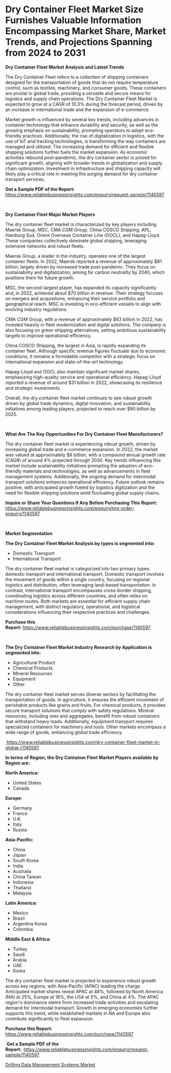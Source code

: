 <p><h1>Dry Container Fleet Market Size Furnishes Valuable Information Encompassing Market Share, Market Trends, and Projections Spanning from 2024 to 2031</h1></p><p><strong>Dry Container Fleet Market Analysis and Latest Trends</strong></p>
<p><p>The Dry Container Fleet refers to a collection of shipping containers designed for the transportation of goods that do not require temperature control, such as textiles, machinery, and consumer goods. These containers are pivotal in global trade, providing a versatile and secure means for logistics and supply chain operations. The Dry Container Fleet Market is expected to grow at a CAGR of 10.3% during the forecast period, driven by an increase in international trade and the expansion of e-commerce.</p><p>Market growth is influenced by several key trends, including advances in container technology that enhance durability and security, as well as the growing emphasis on sustainability, prompting operators to adopt eco-friendly practices. Additionally, the rise of digitalization in logistics, with the use of IoT and tracking technologies, is transforming the way containers are managed and utilized. The increasing demand for efficient and flexible shipping solutions further fuels the market expansion. As economic activities rebound post-pandemic, the dry container sector is poised for significant growth, aligning with broader trends in globalization and supply chain optimization. Investment in infrastructure and shipping capacity will likely play a critical role in meeting the surging demand for dry container transport services.</p></p>
<p><strong>Get a Sample PDF of the Report:&nbsp;</strong> <a href="https://www.reliablebusinessinsights.com/enquiry/request-sample/1140597?utm_campaign=1113&utm_medium=2&utm_source=Github&utm_content=ia&utm_term=28122024&utm_id=dry-container-fleet">https://www.reliablebusinessinsights.com/enquiry/request-sample/1140597</a></p>
<p>&nbsp;</p>
<p><strong>Dry Container Fleet Major Market Players</strong></p>
<p><p>The dry container fleet market is characterized by key players including Maersk Group, MSC, CMA CGM Group, China COSCO Shipping, APL, Hamburg Sud, Orient Overseas Container Line (OOCL), and Hapag-Lloyd. These companies collectively dominate global shipping, leveraging extensive networks and robust fleets.</p><p>Maersk Group, a leader in the industry, operates one of the largest container fleets. In 2022, Maersk reported a revenue of approximately $81 billion, largely driven by increased trade post-pandemic. They focus on sustainability and digitalization, aiming for carbon neutrality by 2040, which positions them for future growth.</p><p>MSC, the second-largest player, has expanded its capacity significantly and, in 2022, achieved about $70 billion in revenue. Their strategy focuses on mergers and acquisitions, enhancing their service portfolio and geographical reach. MSC is investing in eco-efficient vessels to align with evolving industry regulations.</p><p>CMA CGM Group, with a revenue of approximately $63 billion in 2022, has invested heavily in fleet modernization and digital solutions. The company is also focusing on green shipping alternatives, setting ambitious sustainability targets to improve operational efficiency.</p><p>China COSCO Shipping, the largest in Asia, is rapidly expanding its container fleet. Although specific revenue figures fluctuate due to economic conditions, it remains a formidable competitor with a strategic focus on international expansion and state-of-the-art technology.</p><p>Hapag-Lloyd and OOCL also maintain significant market shares, emphasizing high-quality service and operational efficiency. Hapag-Lloyd reported a revenue of around $31 billion in 2022, showcasing its resilience and strategic investments.</p><p>Overall, the dry container fleet market continues to see robust growth driven by global trade dynamics, digital innovation, and sustainability initiatives among leading players, projected to reach over $90 billion by 2025.</p></p>
<p>&nbsp;</p>
<p><strong>What Are The Key Opportunities For Dry Container Fleet Manufacturers?</strong></p>
<p><p>The dry container fleet market is experiencing robust growth, driven by increasing global trade and e-commerce expansion. In 2022, the market was valued at approximately $8 billion, with a compound annual growth rate (CAGR) of around 4% projected through 2030. Key trends influencing this market include sustainability initiatives prompting the adoption of eco-friendly materials and technologies, as well as advancements in fleet management systems. Additionally, the ongoing demand for intermodal transport solutions enhances operational efficiency. Future outlook remains positive, with anticipated growth fueled by logistics digitization and the need for flexible shipping solutions amid fluctuating global supply chains.</p></p>
<p><strong>Inquire or Share Your Questions If Any Before Purchasing This Report:</strong> <a href="https://www.reliablebusinessinsights.com/enquiry/pre-order-enquiry/1140597?utm_campaign=1113&utm_medium=2&utm_source=Github&utm_content=ia&utm_term=28122024&utm_id=dry-container-fleet">https://www.reliablebusinessinsights.com/enquiry/pre-order-enquiry/1140597</a></p>
<p>&nbsp;</p>
<p><strong>Market Segmentation</strong></p>
<p><strong>The Dry Container Fleet Market Analysis by types is segmented into:</strong></p>
<p><ul><li>Domestic Transport</li><li>International Transport</li></ul></p>
<p><p>The dry container fleet market is categorized into two primary types: domestic transport and international transport. Domestic transport involves the movement of goods within a single country, focusing on regional logistics and distribution, often leveraging land-based transportation. In contrast, international transport encompasses cross-border shipping, coordinating logistics across different countries, and often relies on maritime routes. Both markets are essential for efficient supply chain management, with distinct regulatory, operational, and logistical considerations influencing their respective practices and challenges.</p></p>
<p><strong>Purchase this Report:&nbsp;</strong><a href="https://www.reliablebusinessinsights.com/purchase/1140597?utm_campaign=1113&utm_medium=2&utm_source=Github&utm_content=ia&utm_term=28122024&utm_id=dry-container-fleet">https://www.reliablebusinessinsights.com/purchase/1140597</a></p>
<p>&nbsp;</p>
<p><strong>The Dry Container Fleet Market Industry Research by Application is segmented into:</strong></p>
<p><ul><li>Agricultural Product</li><li>Chemical Products</li><li>Mineral Resources</li><li>Equipment</li><li>Other</li></ul></p>
<p><p>The dry container fleet market serves diverse sectors by facilitating the transportation of goods. In agriculture, it ensures the efficient movement of perishable products like grains and fruits. For chemical products, it provides secure transport solutions that comply with safety regulations. Mineral resources, including ores and aggregates, benefit from robust containers that withstand heavy loads. Additionally, equipment transport requires specialized containers for machinery and tools. Other markets encompass a wide range of goods, enhancing global trade efficiency.</p></p>
<p><a href="https://www.reliablebusinessinsights.com/dry-container-fleet-market-in-global-r1140597?utm_campaign=1113&utm_medium=2&utm_source=Github&utm_content=ia&utm_term=28122024&utm_id=dry-container-fleet">&nbsp;https://www.reliablebusinessinsights.com/dry-container-fleet-market-in-global-r1140597</a></p>
<p><strong>In terms of Region, the Dry Container Fleet Market Players available by Region are:</strong></p>
<p>
    <p> <strong> North America: </strong>
        <ul>
            <li>United States</li>
            <li>Canada</li>
        </ul>
        </p> 
    <p> <strong> Europe: </strong>
        <ul>
            <li>Germany</li>
            <li>France</li>
            <li>U.K.</li>
            <li>Italy</li>
            <li>Russia</li>
        </ul>
        </p> 
    <p> <strong> Asia-Pacific: </strong>
        <ul>
            <li>China</li>
            <li>Japan</li>
            <li>South Korea</li>
            <li>India</li>
            <li>Australia</li>
            <li>China Taiwan</li>
            <li>Indonesia</li>
            <li>Thailand</li>
            <li>Malaysia</li>
        </ul>
        </p> 
    <p> <strong> Latin America: </strong>
        <ul>
            <li>Mexico</li>
            <li>Brazil</li>
            <li>Argentina Korea</li>
            <li>Colombia</li>
        </ul>
        </p> 
    <p> <strong> Middle East & Africa: </strong>
        <ul>
            <li>Turkey</li>
            <li>Saudi</li>
            <li>Arabia</li>
            <li>UAE</li>
            <li>Korea</li>
        </ul>
    </p>
    </p>
<p><p>The dry container fleet market is projected to experience robust growth across key regions, with Asia-Pacific (APAC) leading the charge. Anticipated market shares reveal APAC at 48%, followed by North America (NA) at 25%, Europe at 18%, the USA at 5%, and China at 4%. The APAC region's dominance stems from increased trade activities and escalating demand for intermodal transport. Growth in emerging economies further supports this trend, while established markets in NA and Europe also contribute significantly to fleet expansion.</p></p>
<p><strong>Purchase this Report: </strong><a href="https://www.reliablebusinessinsights.com/purchase/1140597?utm_campaign=1113&utm_medium=2&utm_source=Github&utm_content=ia&utm_term=28122024&utm_id=dry-container-fleet">https://www.reliablebusinessinsights.com/purchase/1140597</a></p>
<p>&nbsp;<strong>Get a Sample PDF of the Report:&nbsp;&nbsp;</strong><a href="https://www.reliablebusinessinsights.com/enquiry/request-sample/1140597?utm_campaign=1113&utm_medium=2&utm_source=Github&utm_content=ia&utm_term=28122024&utm_id=dry-container-fleet">https://www.reliablebusinessinsights.com/enquiry/request-sample/1140597</a></p>
<p><strong></strong></p>
<p><p><a href="https://github.com/lisaeichler20775/Market-Research-Report-List-1/blob/main/drilling-data-management-systems-market.md?utm_campaign=1113&utm_medium=2&utm_source=Github&utm_content=ia&utm_term=28122024&utm_id=dry-container-fleet">Drilling Data Management Systems Market</a></p></p>